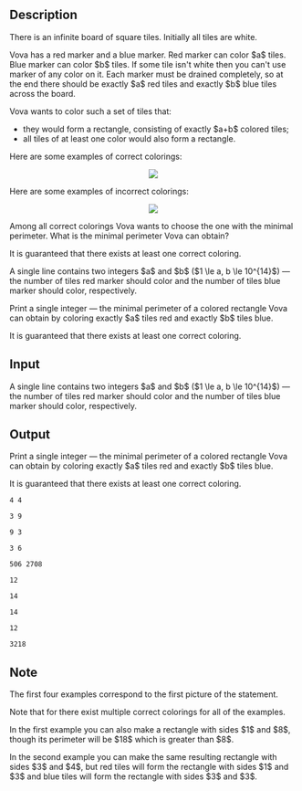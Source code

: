 ## Description

<div><p>There is an infinite board of square tiles. Initially all tiles are white.</p><p>Vova has a red marker and a blue marker. Red marker can color $a$ tiles. Blue marker can color $b$ tiles. If some tile isn't white then you can't use marker of any color on it. Each marker must be drained completely, so at the end there should be exactly $a$ red tiles and exactly $b$ blue tiles across the board.</p><p>Vova wants to color such a set of tiles that:</p><ul> <li> they would form a <span class="tex-font-style-bf">rectangle</span>, consisting of exactly $a+b$ colored tiles; </li><li> all tiles of at least one color would also form a <span class="tex-font-style-bf">rectangle</span>. </li></ul><p>Here are some examples of correct colorings:</p><center> <img class="tex-graphics" src="file://TRQBQhwf.png" style="max-width: 100.0%;max-height: 100.0%;"> </center><p>Here are some examples of incorrect colorings:</p><center> <img class="tex-graphics" src="file://uwKWfXn3.png" style="max-width: 100.0%;max-height: 100.0%;"> </center><p>Among all correct colorings Vova wants to choose the one with the minimal perimeter. What is the minimal perimeter Vova can obtain?</p><p>It is guaranteed that there exists at least one correct coloring.</p></div><div class="input-specification"><p>A single line contains two integers $a$ and $b$ ($1 \le a, b \le 10^{14}$) — the number of tiles red marker should color and the number of tiles blue marker should color, respectively.</p></div><div class="output-specification"><p>Print a single integer — the minimal perimeter of a colored rectangle Vova can obtain by coloring exactly $a$ tiles red and exactly $b$ tiles blue.</p><p>It is guaranteed that there exists at least one correct coloring.</p></div>

## Input

<p>A single line contains two integers $a$ and $b$ ($1 \le a, b \le 10^{14}$) — the number of tiles red marker should color and the number of tiles blue marker should color, respectively.</p>

## Output

<p>Print a single integer — the minimal perimeter of a colored rectangle Vova can obtain by coloring exactly $a$ tiles red and exactly $b$ tiles blue.</p><p>It is guaranteed that there exists at least one correct coloring.</p>





```input1
4 4

```




```input2
3 9

```




```input3
9 3

```




```input4
3 6

```




```input5
506 2708

```




```output1
12

```




```output2
14

```




```output3
14

```




```output4
12

```




```output5
3218

```



## Note

<p>The first four examples correspond to the first picture of the statement.</p><p>Note that for there exist multiple correct colorings for all of the examples.</p><p>In the first example you can also make a rectangle with sides $1$ and $8$, though its perimeter will be $18$ which is greater than $8$.</p><p>In the second example you can make the same resulting rectangle with sides $3$ and $4$, but red tiles will form the rectangle with sides $1$ and $3$ and blue tiles will form the rectangle with sides $3$ and $3$.</p>
